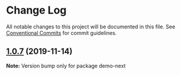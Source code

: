 # Change Log

All notable changes to this project will be documented in this file.
See [Conventional Commits](https://conventionalcommits.org) for commit guidelines.

## [1.0.7](https://github.com/tinacms/tinacms/compare/demo-next@1.0.6...demo-next@1.0.7) (2019-11-14)

**Note:** Version bump only for package demo-next
